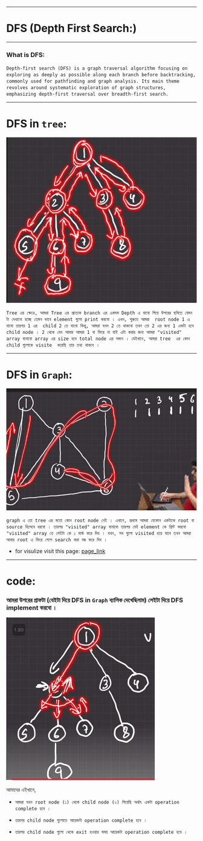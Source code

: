 
---

# DFS (Depth First Search:)

---

### What is DFS:

`Depth-first search (DFS) is a graph traversal algorithm focusing on exploring as deeply as possible along each branch before backtracking, commonly used for pathfinding and graph analysis. Its main theme revolves around systematic exploration of graph structures, emphasizing depth-first traversal over breadth-first search.`


---


# DFS in `tree`:

![Alt text](image-17.png)

`Tree এর ক্ষেত্রে, আমরা Tree এর প্রত্যেক branch এর একদম Depth এ যাবো গিয়ে উপরের ছবিতে যেমন টা দেখানো হচ্ছে তেমন ভাবে element গুলো print করবো । এখন, শুরুতে আমরা  root node 1 এ যাবো তারপর 1 এর  child 2 তে যাবো কিন্তু, আমরা যখন 2 তে থাকবো তখন তো 2 এর জন্য 1 একটা হবে child node । 2 থেকে যেন আবার আমরা 1 বা ফিরে না যাই এটা করার জন্য আমরা "visited" array বানাবো array এর size হবে total node এর সমান । যেইখানে, আমরা tree  এর কোন child গুলোকে visite  করেছি তার তথ্য থাকবে ।`


---


# DFS in `Graph`:

![Alt text](image-18.png)

`graph এ তো tree এর মতো কোন root node নেই । এখানে, প্রথমে আমরা যেকোন একটাকে root বা source হিসেবে ধরবো । তারপর "visited" array বানাবো তারপর যেই element কে প্রিন্ট করবো "visited" array তে সেইটা কে ১ মার্ক করে দিব । যখন, সব গুলো visited হয়ে যাবে তখন আমরা আবার root এ ফিরে গেলে search করা বন্ধ করে দিব । `

- for visulize visit this page: [page_link](https://visualgo.net/en)


---

# code:

### আমরা উপরের গ্রাফটা (যেইটা দিয়ে DFS in `Graph` ব্যাসিক দেখেছিলাম) সেইটা দিয়ে DFS implement করবো । 

![Alt text](image-19.png)

আমাদের এইখানে, <br>
- `আমরা যখন root node (১) থেকে child node (২) গিয়েছি অর্থাৎ একটা operation complete হবে ।`

- `তারপর child node গুলোতে আরেকটা operation complete হবে । ` 

- `তারপর child node গুলো থেকে exit হওয়ার সময় আরেকটা operation complete হবে । ` 




